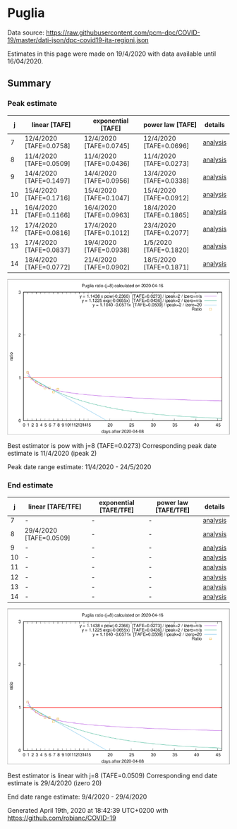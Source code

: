 # Puglia


Data source: https://raw.githubusercontent.com/pcm-dpc/COVID-19/master/dati-json/dpc-covid19-ita-regioni.json

Estimates in this page were made on 19/4/2020 with data available until 16/04/2020.


## Summary 

### Peak estimate 
|j|linear [TAFE]|exponential [TAFE]|power law [TAFE]|details|
|---|----|-----------|---------|-------|
|7|12/4/2020 [TAFE=0.0758]|12/4/2020 [TAFE=0.0745]|12/4/2020 [TAFE=0.0696]|[analysis](COVID-19_puglia_j7_2020-04-16.md)|
|8|11/4/2020 [TAFE=0.0509]|11/4/2020 [TAFE=0.0436]|11/4/2020 [TAFE=0.0273]|[analysis](COVID-19_puglia_j8_2020-04-16.md)|
|9|14/4/2020 [TAFE=0.1497]|14/4/2020 [TAFE=0.0956]|13/4/2020 [TAFE=0.0338]|[analysis](COVID-19_puglia_j9_2020-04-16.md)|
|10|15/4/2020 [TAFE=0.1716]|15/4/2020 [TAFE=0.1047]|15/4/2020 [TAFE=0.0912]|[analysis](COVID-19_puglia_j10_2020-04-16.md)|
|11|16/4/2020 [TAFE=0.1166]|16/4/2020 [TAFE=0.0963]|18/4/2020 [TAFE=0.1865]|[analysis](COVID-19_puglia_j11_2020-04-16.md)|
|12|17/4/2020 [TAFE=0.0816]|17/4/2020 [TAFE=0.1012]|23/4/2020 [TAFE=0.2077]|[analysis](COVID-19_puglia_j12_2020-04-16.md)|
|13|17/4/2020 [TAFE=0.0837]|19/4/2020 [TAFE=0.0938]|1/5/2020 [TAFE=0.1820]|[analysis](COVID-19_puglia_j13_2020-04-16.md)|
|14|18/4/2020 [TAFE=0.0772]|21/4/2020 [TAFE=0.0902]|18/5/2020 [TAFE=0.1871]|[analysis](COVID-19_puglia_j14_2020-04-16.md)|

![best peak estimate](COVID-19_puglia_j8_2020-04-16.png)

Best estimator is pow with j=8 (TAFE=0.0273)
Corresponding peak date estimate is 11/4/2020 (ipeak 2)


Peak date range estimate: 11/4/2020 - 24/5/2020

### End estimate 
|j|linear [TAFE/TFE]|exponential [TAFE/TFE]|power law [TAFE/TFE]|details|
|---|----|-----------|---------|-------|
|7|-|-|-|[analysis](COVID-19_puglia_j7_2020-04-16.md)|
|8|29/4/2020 [TAFE=0.0509]|-|-|[analysis](COVID-19_puglia_j8_2020-04-16.md)|
|9|-|-|-|[analysis](COVID-19_puglia_j9_2020-04-16.md)|
|10|-|-|-|[analysis](COVID-19_puglia_j10_2020-04-16.md)|
|11|-|-|-|[analysis](COVID-19_puglia_j11_2020-04-16.md)|
|12|-|-|-|[analysis](COVID-19_puglia_j12_2020-04-16.md)|
|13|-|-|-|[analysis](COVID-19_puglia_j13_2020-04-16.md)|
|14|-|-|-|[analysis](COVID-19_puglia_j14_2020-04-16.md)|

![best zero estimate](COVID-19_puglia_j8_2020-04-16.png)

Best estimator is linear with j=8 (TAFE=0.0509)
Corresponding end date estimate is 29/4/2020 (izero 20)


End date range estimate: 9/4/2020 - 29/4/2020

Generated April 19th, 2020 at 18:42:39 UTC+0200 with https://github.com/robianc/COVID-19

